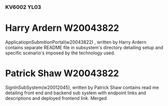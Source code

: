 ### KV6002 YL03

# Harry Ardern W20043822
ApplicatiopnSubmitionPortal(w20043822) , written by Harry Ardern
contains separate README file in subsystem's directory detailing setup and
specific scenario's imposed by the technology used.

# Patrick Shaw W20043822
SignInSubSystem(w20012045), written by Patrick Shaw
contains read me detailing front end and backend sub system with endpoint links and 
descriptions and deployed frontend link.
Merged

